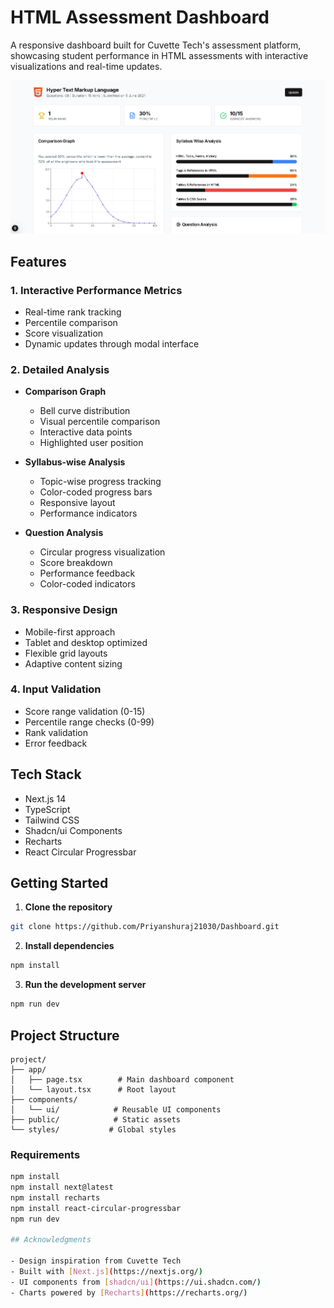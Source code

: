 # HTML Assessment Dashboard

A responsive dashboard built for Cuvette Tech's assessment platform, showcasing student performance in HTML assessments with interactive visualizations and real-time updates.

![Dashboard Preview](preview.png)

## Features

### 1. Interactive Performance Metrics

- Real-time rank tracking
- Percentile comparison
- Score visualization
- Dynamic updates through modal interface

### 2. Detailed Analysis

- **Comparison Graph**

  - Bell curve distribution
  - Visual percentile comparison
  - Interactive data points
  - Highlighted user position

- **Syllabus-wise Analysis**

  - Topic-wise progress tracking
  - Color-coded progress bars
  - Responsive layout
  - Performance indicators

- **Question Analysis**
  - Circular progress visualization
  - Score breakdown
  - Performance feedback
  - Color-coded indicators

### 3. Responsive Design

- Mobile-first approach
- Tablet and desktop optimized
- Flexible grid layouts
- Adaptive content sizing

### 4. Input Validation

- Score range validation (0-15)
- Percentile range checks (0-99)
- Rank validation
- Error feedback

## Tech Stack

- Next.js 14
- TypeScript
- Tailwind CSS
- Shadcn/ui Components
- Recharts
- React Circular Progressbar

## Getting Started

1. **Clone the repository**

```bash
git clone https://github.com/Priyanshuraj21030/Dashboard.git
```

2. **Install dependencies**

```bash
npm install
```

3. **Run the development server**

```bash
npm run dev
```

## Project Structure

```
project/
├── app/
│   ├── page.tsx        # Main dashboard component
│   └── layout.tsx      # Root layout
├── components/
│   └── ui/            # Reusable UI components
├── public/            # Static assets
└── styles/           # Global styles
```

### Requirements

```bash
npm install
npm install next@latest
npm install recharts
npm install react-circular-progressbar
npm run dev

## Acknowledgments

- Design inspiration from Cuvette Tech
- Built with [Next.js](https://nextjs.org/)
- UI components from [shadcn/ui](https://ui.shadcn.com/)
- Charts powered by [Recharts](https://recharts.org/)
```